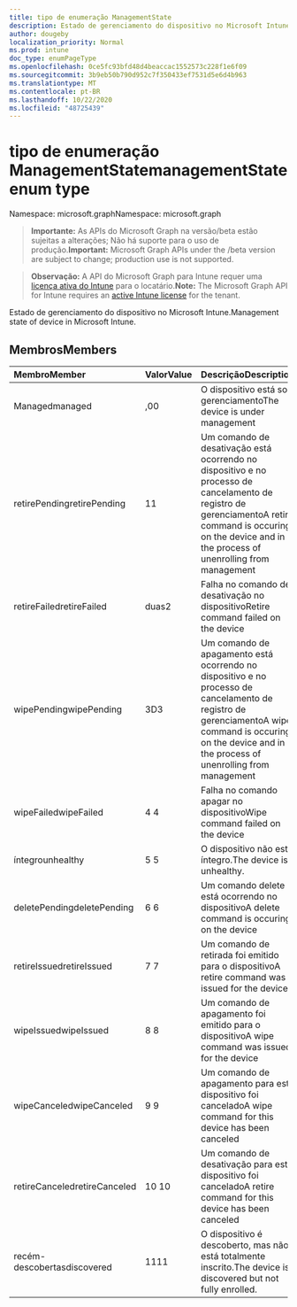 ```yaml
---
title: tipo de enumeração ManagementState
description: Estado de gerenciamento do dispositivo no Microsoft Intune.
author: dougeby
localization_priority: Normal
ms.prod: intune
doc_type: enumPageType
ms.openlocfilehash: 0ce5fc93bfd48d4beaccac1552573c228f1e6f09
ms.sourcegitcommit: 3b9eb50b790d952c7f350433ef7531d5e6d4b963
ms.translationtype: MT
ms.contentlocale: pt-BR
ms.lasthandoff: 10/22/2020
ms.locfileid: "48725439"
---
```

# <a name="managementstate-enum-type"></a><span data-ttu-id="1e712-103">tipo de enumeração ManagementState</span><span class="sxs-lookup"><span data-stu-id="1e712-103">managementState enum type</span></span>

<span data-ttu-id="1e712-104">Namespace: microsoft.graph</span><span class="sxs-lookup"><span data-stu-id="1e712-104">Namespace: microsoft.graph</span></span>

> <span data-ttu-id="1e712-105">**Importante:** As APIs do Microsoft Graph na versão/beta estão sujeitas a alterações; Não há suporte para o uso de produção.</span><span class="sxs-lookup"><span data-stu-id="1e712-105">**Important:** Microsoft Graph APIs under the /beta version are subject to change; production use is not supported.</span></span>

> <span data-ttu-id="1e712-106">**Observação:** A API do Microsoft Graph para Intune requer uma [licença ativa do Intune](https://go.microsoft.com/fwlink/?linkid=839381) para o locatário.</span><span class="sxs-lookup"><span data-stu-id="1e712-106">**Note:** The Microsoft Graph API for Intune requires an [active Intune license](https://go.microsoft.com/fwlink/?linkid=839381) for the tenant.</span></span>

<span data-ttu-id="1e712-107">Estado de gerenciamento do dispositivo no Microsoft Intune.</span><span class="sxs-lookup"><span data-stu-id="1e712-107">Management state of device in Microsoft Intune.</span></span>

## <a name="members"></a><span data-ttu-id="1e712-108">Membros</span><span class="sxs-lookup"><span data-stu-id="1e712-108">Members</span></span>
|<span data-ttu-id="1e712-109">Membro</span><span class="sxs-lookup"><span data-stu-id="1e712-109">Member</span></span>|<span data-ttu-id="1e712-110">Valor</span><span class="sxs-lookup"><span data-stu-id="1e712-110">Value</span></span>|<span data-ttu-id="1e712-111">Descrição</span><span class="sxs-lookup"><span data-stu-id="1e712-111">Description</span></span>|
|:---|:---|:---|
|<span data-ttu-id="1e712-112">Managed</span><span class="sxs-lookup"><span data-stu-id="1e712-112">managed</span></span>|<span data-ttu-id="1e712-113">,0</span><span class="sxs-lookup"><span data-stu-id="1e712-113">0</span></span>|<span data-ttu-id="1e712-114">O dispositivo está sob gerenciamento</span><span class="sxs-lookup"><span data-stu-id="1e712-114">The device is under management</span></span>|
|<span data-ttu-id="1e712-115">retirePending</span><span class="sxs-lookup"><span data-stu-id="1e712-115">retirePending</span></span>|<span data-ttu-id="1e712-116">1</span><span class="sxs-lookup"><span data-stu-id="1e712-116">1</span></span>|<span data-ttu-id="1e712-117">Um comando de desativação está ocorrendo no dispositivo e no processo de cancelamento de registro de gerenciamento</span><span class="sxs-lookup"><span data-stu-id="1e712-117">A retire command is occuring on the device and in the process of unenrolling from management</span></span>|
|<span data-ttu-id="1e712-118">retireFailed</span><span class="sxs-lookup"><span data-stu-id="1e712-118">retireFailed</span></span>|<span data-ttu-id="1e712-119">duas</span><span class="sxs-lookup"><span data-stu-id="1e712-119">2</span></span>|<span data-ttu-id="1e712-120">Falha no comando de desativação no dispositivo</span><span class="sxs-lookup"><span data-stu-id="1e712-120">Retire command failed on the device</span></span>|
|<span data-ttu-id="1e712-121">wipePending</span><span class="sxs-lookup"><span data-stu-id="1e712-121">wipePending</span></span>|<span data-ttu-id="1e712-122">3D</span><span class="sxs-lookup"><span data-stu-id="1e712-122">3</span></span>|<span data-ttu-id="1e712-123">Um comando de apagamento está ocorrendo no dispositivo e no processo de cancelamento de registro de gerenciamento</span><span class="sxs-lookup"><span data-stu-id="1e712-123">A wipe command is occuring on the device and in the process of unenrolling from management</span></span>|
|<span data-ttu-id="1e712-124">wipeFailed</span><span class="sxs-lookup"><span data-stu-id="1e712-124">wipeFailed</span></span>|<span data-ttu-id="1e712-125">4 </span><span class="sxs-lookup"><span data-stu-id="1e712-125">4</span></span>|<span data-ttu-id="1e712-126">Falha no comando apagar no dispositivo</span><span class="sxs-lookup"><span data-stu-id="1e712-126">Wipe command failed on the device</span></span>|
|<span data-ttu-id="1e712-127">íntegro</span><span class="sxs-lookup"><span data-stu-id="1e712-127">unhealthy</span></span>|<span data-ttu-id="1e712-128">5 </span><span class="sxs-lookup"><span data-stu-id="1e712-128">5</span></span>|<span data-ttu-id="1e712-129">O dispositivo não está íntegro.</span><span class="sxs-lookup"><span data-stu-id="1e712-129">The device is unhealthy.</span></span>|
|<span data-ttu-id="1e712-130">deletePending</span><span class="sxs-lookup"><span data-stu-id="1e712-130">deletePending</span></span>|<span data-ttu-id="1e712-131">6 </span><span class="sxs-lookup"><span data-stu-id="1e712-131">6</span></span>|<span data-ttu-id="1e712-132">Um comando delete está ocorrendo no dispositivo</span><span class="sxs-lookup"><span data-stu-id="1e712-132">A delete command is occuring on the device</span></span> |
|<span data-ttu-id="1e712-133">retireIssued</span><span class="sxs-lookup"><span data-stu-id="1e712-133">retireIssued</span></span>|<span data-ttu-id="1e712-134">7 </span><span class="sxs-lookup"><span data-stu-id="1e712-134">7</span></span>|<span data-ttu-id="1e712-135">Um comando de retirada foi emitido para o dispositivo</span><span class="sxs-lookup"><span data-stu-id="1e712-135">A retire command was issued for the device</span></span>|
|<span data-ttu-id="1e712-136">wipeIssued</span><span class="sxs-lookup"><span data-stu-id="1e712-136">wipeIssued</span></span>|<span data-ttu-id="1e712-137">8 </span><span class="sxs-lookup"><span data-stu-id="1e712-137">8</span></span>|<span data-ttu-id="1e712-138">Um comando de apagamento foi emitido para o dispositivo</span><span class="sxs-lookup"><span data-stu-id="1e712-138">A wipe command was issued for the device</span></span>|
|<span data-ttu-id="1e712-139">wipeCanceled</span><span class="sxs-lookup"><span data-stu-id="1e712-139">wipeCanceled</span></span>|<span data-ttu-id="1e712-140">9 </span><span class="sxs-lookup"><span data-stu-id="1e712-140">9</span></span>|<span data-ttu-id="1e712-141">Um comando de apagamento para este dispositivo foi cancelado</span><span class="sxs-lookup"><span data-stu-id="1e712-141">A wipe command for this device has been canceled</span></span>|
|<span data-ttu-id="1e712-142">retireCanceled</span><span class="sxs-lookup"><span data-stu-id="1e712-142">retireCanceled</span></span>|<span data-ttu-id="1e712-143">10 </span><span class="sxs-lookup"><span data-stu-id="1e712-143">10</span></span>|<span data-ttu-id="1e712-144">Um comando de desativação para este dispositivo foi cancelado</span><span class="sxs-lookup"><span data-stu-id="1e712-144">A retire command for this device has been canceled</span></span>|
|<span data-ttu-id="1e712-145">recém-descobertas</span><span class="sxs-lookup"><span data-stu-id="1e712-145">discovered</span></span>|<span data-ttu-id="1e712-146">11</span><span class="sxs-lookup"><span data-stu-id="1e712-146">11</span></span>|<span data-ttu-id="1e712-147">O dispositivo é descoberto, mas não está totalmente inscrito.</span><span class="sxs-lookup"><span data-stu-id="1e712-147">The device is discovered but not fully enrolled.</span></span>|





